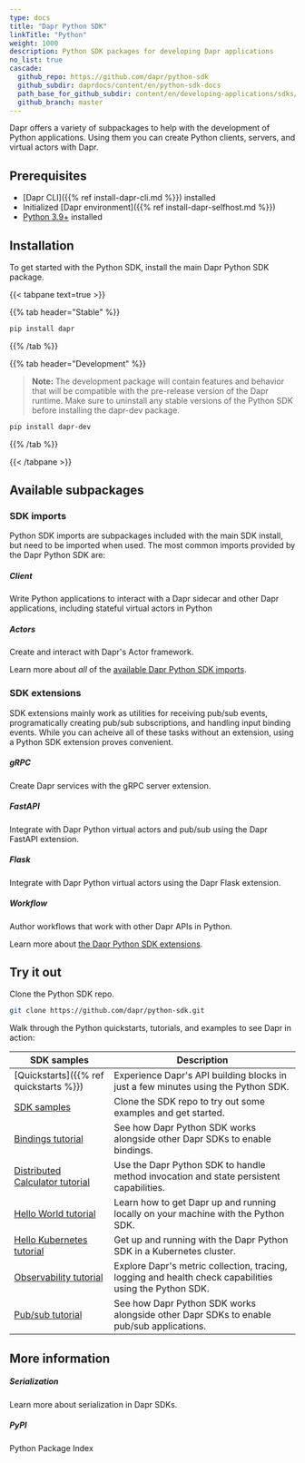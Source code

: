 ```yaml
---
type: docs
title: "Dapr Python SDK"
linkTitle: "Python"
weight: 1000
description: Python SDK packages for developing Dapr applications
no_list: true
cascade:
  github_repo: https://github.com/dapr/python-sdk
  github_subdir: daprdocs/content/en/python-sdk-docs
  path_base_for_github_subdir: content/en/developing-applications/sdks/python/
  github_branch: master
---
```


Dapr offers a variety of subpackages to help with the development of Python applications. Using them you can create Python clients, servers, and virtual actors with Dapr.

## Prerequisites

- [Dapr CLI]({{% ref install-dapr-cli.md %}}) installed
- Initialized [Dapr environment]({{% ref install-dapr-selfhost.md %}})
- [Python 3.9+](https://www.python.org/downloads/) installed

## Installation

To get started with the Python SDK, install the main Dapr Python SDK package. 

{{< tabpane text=true >}}

{{% tab header="Stable" %}}
<!--stable-->
```bash
pip install dapr
```
{{% /tab %}}

{{% tab header="Development" %}}
<!--dev-->
> **Note:** The development package will contain features and behavior that will be compatible with the pre-release version of the Dapr runtime. Make sure to uninstall any stable versions of the Python SDK before installing the dapr-dev package.

```bash
pip install dapr-dev
```

{{% /tab %}}

{{< /tabpane >}}


## Available subpackages

### SDK imports

Python SDK imports are subpackages included with the main SDK install, but need to be imported when used. The most common imports provided by the Dapr Python SDK are:

<div class="card-deck">
  <div class="card">
    <div class="card-body">
      <h5 class="card-title"><b>Client</b></h5>
      <p class="card-text">Write Python applications to interact with a Dapr sidecar and other Dapr applications, including stateful virtual actors in Python</p>
      <a href="{{% ref python-client %}}" class="stretched-link"></a>
    </div>
  </div>
  <div class="card">
    <div class="card-body">
      <h5 class="card-title"><b>Actors</b></h5>
      <p class="card-text">Create and interact with Dapr's Actor framework.</p>
      <a href="{{% ref python-actor %}}" class="stretched-link"></a>
    </div>
  </div>
</div>

Learn more about _all_ of the [available Dapr Python SDK imports](https://github.com/dapr/python-sdk/tree/master/dapr). 

### SDK extensions

SDK extensions mainly work as utilities for receiving pub/sub events, programatically creating pub/sub subscriptions, and handling input binding events. While you can acheive all of these tasks without an extension, using a Python SDK extension proves convenient.

<div class="card-deck">
  <div class="card">
    <div class="card-body">
      <h5 class="card-title"><b>gRPC</b></h5>
      <p class="card-text">Create Dapr services with the gRPC server extension.</p>
      <a href="{{% ref python-grpc %}}" class="stretched-link"></a>
    </div>
  </div>
  <div class="card">
    <div class="card-body">
      <h5 class="card-title"><b>FastAPI</b></h5>
      <p class="card-text">Integrate with Dapr Python virtual actors and pub/sub using the Dapr FastAPI extension.</p>
      <a href="{{% ref python-fastapi %}}" class="stretched-link"></a>
    </div>
  </div>
  <div class="card">
    <div class="card-body">
      <h5 class="card-title"><b>Flask</b></h5>
      <p class="card-text">Integrate with Dapr Python virtual actors using the Dapr Flask extension.</p>
      <a href="{{% ref python-sdk-extensions %}}" class="stretched-link"></a>
    </div>
  </div>
  <div class="card">
    <div class="card-body">
      <h5 class="card-title"><b>Workflow</b></h5>
      <p class="card-text">Author workflows that work with other Dapr APIs in Python.</p>
      <a href="{{% ref python-workflow %}}" class="stretched-link"></a>
    </div>
  </div>
</div>

Learn more about [the Dapr Python SDK extensions](https://github.com/dapr/python-sdk/tree/master/ext).

## Try it out

Clone the Python SDK repo.

```bash
git clone https://github.com/dapr/python-sdk.git
```

Walk through the Python quickstarts, tutorials, and examples to see Dapr in action:

| SDK samples | Description |
| ----------- | ----------- |
| [Quickstarts]({{% ref quickstarts %}}) | Experience Dapr's API building blocks in just a few minutes using the Python SDK. |
| [SDK samples](https://github.com/dapr/python-sdk/tree/master/examples) | Clone the SDK repo to try out some examples and get started. |
| [Bindings tutorial](https://github.com/dapr/quickstarts/tree/master/tutorials/bindings) | See how Dapr Python SDK works alongside other Dapr SDKs to enable bindings. |
| [Distributed Calculator tutorial](https://github.com/dapr/quickstarts/tree/master/tutorials/distributed-calculator/python) | Use the Dapr Python SDK to handle method invocation and state persistent capabilities. |
| [Hello World tutorial](https://github.com/dapr/quickstarts/tree/master/tutorials/hello-world) | Learn how to get Dapr up and running locally on your machine with the Python SDK. |
| [Hello Kubernetes tutorial](https://github.com/dapr/quickstarts/tree/master/tutorials/hello-kubernetes) | Get up and running with the Dapr Python SDK in a Kubernetes cluster. |
| [Observability tutorial](https://github.com/dapr/quickstarts/tree/master/tutorials/observability) | Explore Dapr's metric collection, tracing, logging and health check capabilities using the Python SDK. |
| [Pub/sub tutorial](https://github.com/dapr/quickstarts/tree/master/tutorials/pub-sub) | See how Dapr Python SDK works alongside other Dapr SDKs to enable pub/sub applications. |


## More information

<div class="card-deck">
  <div class="card">
    <div class="card-body">
      <h5 class="card-title"><b>Serialization</b></h5>
      <p class="card-text">Learn more about serialization in Dapr SDKs.</p>
      <a href="{{% ref sdk-serialization %}}" class="stretched-link"></a>
    </div>
  </div>
  <div class="card">
    <div class="card-body">
      <h5 class="card-title"><b>PyPI</b></h5>
      <p class="card-text">Python Package Index</p>
      <a href="https://pypi.org/user/dapr.io/" class="stretched-link"></a>
    </div>
  </div>
</div>

